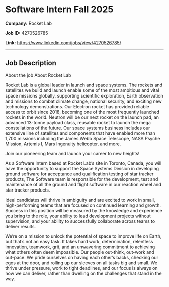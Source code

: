 # Software Intern Fall 2025

**Company:** Rocket Lab

**Job ID:** 4270526785

**Link:** https://www.linkedin.com/jobs/view/4270526785/

---

## Job Description

About the job
About Rocket Lab

Rocket Lab is a global leader in launch and space systems. The rockets and satellites we build and launch enable some of the most ambitious and vital space missions globally, supporting scientific exploration, Earth observation and missions to combat climate change, national security, and exciting new technology demonstrations. Our Electron rocket has provided reliable access to orbit since 2018, becoming one of the most frequently launched rockets in the world. Neutron will be our next rocket on the launch pad, an advanced 13-tonne payload class, reusable rocket to launch the mega constellations of the future. Our space systems business includes our extensive line of satellites and components that have enabled more than 1,700 missions including the James Webb Space Telescope, NASA Psyche Mission, Artemis I, Mars Ingenuity helicopter, and more.

Join our pioneering team and launch your career to new heights!

As a Software Intern based at Rocket Lab’s site in Toronto, Canada, you will have the opportunity to support the Space Systems Division in developing ground software for acceptance and qualification testing of star tracker products, The Software team is responsible for the development, test and maintenance of all the ground and flight software in our reaction wheel and star tracker products.








Ideal candidates will thrive in ambiguity and are excited to work in small, high-performing teams that are focused on continued learning and growth. Success in this position will be measured by the knowledge and experience you bring to the role, your ability to lead development projects without supervision, and your ability to successfully collaborate across teams to deliver results.





















We’re on a mission to unlock the potential of space to improve life on Earth, but that’s not an easy task. It takes hard work, determination, relentless innovation, teamwork, grit, and an unwavering commitment to achieving what others often deem impossible. Our people out-think, out-work and out-pace. We pride ourselves on having each other’s backs, checking our egos at the door, and rolling up our sleeves on all tasks big and small. We thrive under pressure, work to tight deadlines, and our focus is always on how we can deliver, rather than dwelling on the challenges that stand in the way.
